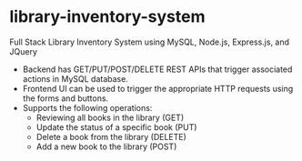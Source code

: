 # library-inventory-system
Full Stack Library Inventory System using MySQL, Node.js, Express.js, and JQuery


<ul>
  <li>Backend has GET/PUT/POST/DELETE REST APIs that trigger associated actions in MySQL database.</li>
  <li>Frontend UI can be used to trigger the appropriate HTTP requests using the forms and buttons.</li>
  <li>Supports the following operations:
    <ul>
      <li>Reviewing all books in the library (GET)</li>
      <li>Update the status of a specific book (PUT)</li>
      <li>Delete a book from the library (DELETE)</li>
      <li>Add a new book to the library (POST)</li>
    </ul>
  </li>
</ul>
